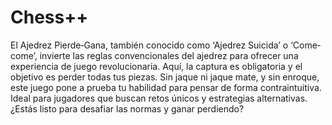 # Chess++
El Ajedrez Pierde‐Gana, también conocido como ‘Ajedrez Suicida’ o ‘Come‐come’, invierte las reglas
convencionales del ajedrez para ofrecer una experiencia de juego revolucionaria. Aquí, la captura
es obligatoria y el objetivo es perder todas tus piezas. Sin jaque ni jaque mate, y sin enroque, este
juego pone a prueba tu habilidad para pensar de forma contraintuitiva. Ideal para jugadores que
buscan retos únicos y estrategias alternativas. ¿Estás listo para desafiar las normas y ganar
perdiendo?
